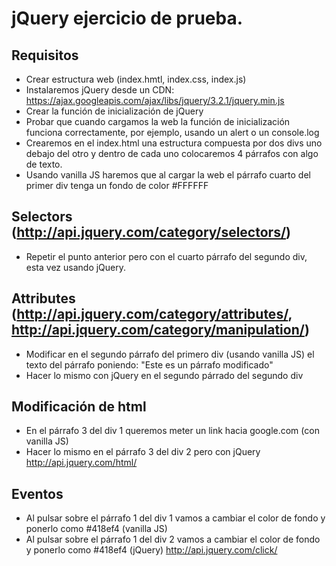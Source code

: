 # jQuery ejercicio de prueba.


## Requisitos

- Crear estructura web (index.hmtl, index.css, index.js)
- Instalaremos jQuery desde un CDN: https://ajax.googleapis.com/ajax/libs/jquery/3.2.1/jquery.min.js
- Crear la función de inicialización de jQuery
- Probar que cuando cargamos la web la función de inicialización funciona correctamente, por ejemplo, usando un alert o un console.log
- Crearemos en el index.html una estructura compuesta por dos divs uno debajo del otro y dentro de cada uno colocaremos 4 párrafos con algo de texto.
- Usando vanilla JS haremos que al cargar la web el párrafo cuarto del primer div tenga un fondo de color #FFFFFF

## Selectors (http://api.jquery.com/category/selectors/)
- Repetir el punto anterior pero con el cuarto párrafo del segundo div, esta vez usando jQuery.

## Attributes (http://api.jquery.com/category/attributes/, http://api.jquery.com/category/manipulation/)
- Modificar en el segundo párrafo del primero div (usando vanilla JS) el texto del párrafo poniendo: "Este es un párrafo modificado"
- Hacer lo mismo con jQuery en el segundo párrado del segundo div

## Modificación de html
- En el párrafo 3 del div 1 queremos meter un link hacia google.com (con vanilla JS)
- Hacer lo mismo en el párrafo 3 del div 2 pero con jQuery http://api.jquery.com/html/

## Eventos
- Al pulsar sobre el párrafo 1 del div 1 vamos a cambiar el color de fondo y ponerlo como #418ef4 (vanilla JS)
- Al pulsar sobre el párrafo 1 del div 2 vamos a cambiar el color de fondo y ponerlo como #418ef4 (jQuery) http://api.jquery.com/click/
